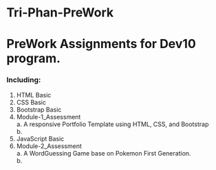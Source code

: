 # Tri-Phan-PreWork

# PreWork Assignments for Dev10 program.
### Including:
1.  HTML Basic  
2.  CSS Basic  
3.  Bootstrap Basic  
4.  Module-1_Assessment  
    a.  A responsive Portfolio Template using HTML, CSS, and Bootstrap  
    b.  
5.  JavaScript Basic  
6.  Module-2_Assessment  
    a.  A WordGuessing Game base on Pokemon First Generation.  
    b.  
